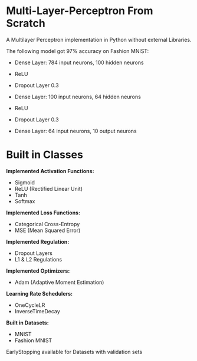 # Multi-Layer-Perceptron From Scratch 

A Multilayer Perceptron implementation in Python without external Libraries. 

The following model got 97% accuracy on Fashion MNIST:

- Dense Layer: 784 input neurons, 100 hidden neurons

- ReLU

- Dropout Layer 0.3

- Dense Layer: 100 input neurons, 64 hidden neurons

- ReLU

- Dropout Layer 0.3

- Dense Layer: 64 input neurons, 10 output neurons

# Built in Classes

**Implemented Activation Functions:**
- Sigmoid 
- ReLU (Rectified Linear Unit)
- Tanh
- Softmax

**Implemented Loss Functions:**
- Categorical Cross-Entropy
-  MSE (Mean Squared Error)

**Implemented Regulation:**
- Dropout Layers
- L1 & L2 Regulations

**Implemented Optimizers:**
- Adam (Adaptive Moment Estimation)

**Learning Rate Schedulers:**
- OneCycleLR
- InverseTimeDecay

**Built in Datasets:**
- MNIST
- Fashion MNIST

EarlyStopping available for Datasets with validation sets
